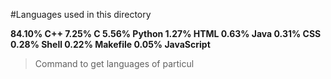 
#Languages used in this directory

**84.10%  C++ 
7.25%   C
5.56%   Python
1.27%   HTML
0.63%   Java
0.31%   CSS
0.28%   Shell
0.22%   Makefile
0.05%   JavaScript**


> Command to get languages of particul